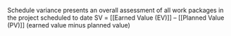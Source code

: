 Schedule variance presents an overall assessment of all work packages in the project scheduled to date
SV = [[Earned Value (EV)]] – [[Planned Value (PV)]] (earned value minus planned value)